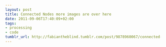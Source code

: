 ```yaml
---
layout: post
title: Connected Nodes more images are over here 
date: 2011-09-06T17:40:09+02:00
tags:
- processing
- code
tumblr_url: http://fabiantheblind.tumblr.com/post/9878960067/connected-nodes-more-images-are-over-here
---
```

